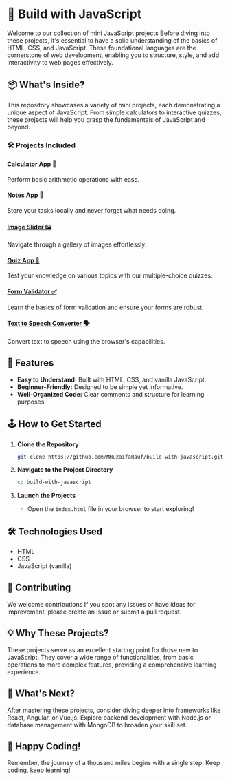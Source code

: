 # 🚀 Build with JavaScript

Welcome to our collection of mini JavaScript projects Before diving into these projects, it's essential to have a solid understanding of the basics of HTML, CSS, and JavaScript. These foundational languages are the cornerstone of web development, enabling you to structure, style, and add interactivity to web pages effectively.

## 📦 What's Inside?

This repository showcases a variety of mini projects, each demonstrating a unique aspect of JavaScript. From simple calculators to interactive quizzes, these projects will help you grasp the fundamentals of JavaScript and beyond.

### 🛠️ Projects Included

#### [Calculator App 🧮](1-Calculator/README.md)

Perform basic arithmetic operations with ease.

#### [Notes App 📝](2-Notes-App/README.md)
Store your tasks locally and never forget what needs doing.

#### [Image Slider 🖼️](3-Image-Slider/README.md)
Navigate through a gallery of images effortlessly.

#### [Quiz App 🎯](4-Quiz-App/README.md)
Test your knowledge on various topics with our multiple-choice quizzes.

#### [Form Validator ✅](5-Form-Validator/README.md)
Learn the basics of form validation and ensure your forms are robust.

#### [Text to Speech Converter 🗣️](6-Text-To-Speech-Converter/README.md)
Convert text to speech using the browser's capabilities.

## 🌟 Features

- **Easy to Understand:** Built with HTML, CSS, and vanilla JavaScript.
- **Beginner-Friendly:** Designed to be simple yet informative.
- **Well-Organized Code:** Clear comments and structure for learning purposes.

## 🕹️ How to Get Started

1. **Clone the Repository**
   ```bash
   git clone https://github.com/MHuzaifaRauf/build-with-javascript.git
   ```

2. **Navigate to the Project Directory**
   ```bash
   cd build-with-javascript
   ```

3. **Launch the Projects**
   - Open the `index.html` file in your browser to start exploring!

## 🛠️ Technologies Used

- HTML
- CSS
- JavaScript (vanilla)

## 👥 Contributing

We welcome contributions If you spot any issues or have ideas for improvement, please create an issue or submit a pull request.

## 💡 Why These Projects?

These projects serve as an excellent starting point for those new to JavaScript. They cover a wide range of functionalities, from basic operations to more complex features, providing a comprehensive learning experience.

## 🏁 What's Next?

After mastering these projects, consider diving deeper into frameworks like React, Angular, or Vue.js. Explore backend development with Node.js or database management with MongoDB to broaden your skill set.

## 🎉 Happy Coding!

Remember, the journey of a thousand miles begins with a single step. Keep coding, keep learning!
